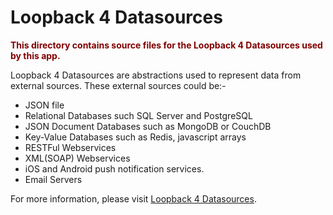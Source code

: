 # Loopback 4 Datasources

<p><strong style="color:maroon">This directory contains source files for the Loopback 4 Datasources used by this app.</strong></p>
Loopback 4 Datasources are abstractions used to represent data from external sources. 
These external sources could be:- 
<uL>
  <li>JSON file</li>
  <li>Relational Databases such SQL Server and PostgreSQL</li>
  <li>JSON Document Databases such as MongoDB or CouchDB</li>
  <li>Key-Value Databases such as Redis, javascript arrays</li>
  <li>RESTFul Webservices</li>
  <li>XML(SOAP) Webservices</li>
  <li>iOS and Android push notification services. </li>
  <li>Email Servers</li>
</uL>


For more information, please visit
[Loopback 4 Datasources](https://loopback.io/doc/en/lb4/DataSource.html).

